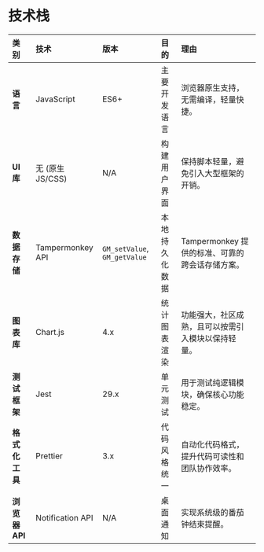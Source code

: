 # 技术栈

| 类别           | 技术             | 版本                         | 目的           | 理由                                               |
| :------------- | :--------------- | :--------------------------- | :------------- | :------------------------------------------------- |
| **语言**       | JavaScript       | ES6+                         | 主要开发语言   | 浏览器原生支持，无需编译，轻量快捷。               |
| **UI库**       | 无 (原生JS/CSS)  | N/A                          | 构建用户界面   | 保持脚本轻量，避免引入大型框架的开销。             |
| **数据存储**   | Tampermonkey API | `GM_setValue`, `GM_getValue` | 本地持久化数据 | Tampermonkey 提供的标准、可靠的跨会话存储方案。    |
| **图表库**     | Chart.js         | 4.x                          | 统计图表渲染   | 功能强大，社区成熟，且可以按需引入模块以保持轻量。 |
| **测试框架**   | Jest             | 29.x                         | 单元测试       | 用于测试纯逻辑模块，确保核心功能稳定。             |
| **格式化工具** | Prettier         | 3.x                          | 代码风格统一   | 自动化代码格式，提升代码可读性和团队协作效率。     |
| **浏览器API**  | Notification API | N/A                          | 桌面通知       | 实现系统级的番茄钟结束提醒。                       |
